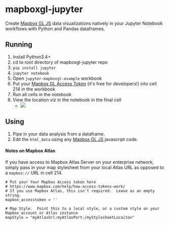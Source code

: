 # mapboxgl-jupyter

Create [Mapbox GL JS](https://www.mapbox.com/mapbox-gl-js/api/) data visualizations natively in your Jupyter Notebook workflows with Python and Pandas dataframes.

## Running

1. Install Python3.4+
2. cd to root directory of mapboxgl-jupyter repo
2. `pip install jupyter`
3. `jupyter notebook`
4. Open `jupyter-mapboxgl-example` workbook
5. Put your [Mapbox GL Access Token](https://www.mapbox.com/help/how-access-tokens-work/) (it's free for developers!) into cell 214 in the workbook
6. Run all cells in the notebook
7. View the location viz in the notebook in the final cell
    * ![](https://cl.ly/1r2s2t2Z2N0p/download/Image%202017-07-27%20at%203.06.54%20PM.png)

## Using

1. Pipe in your data analysis from a dataframe.
2. Edit the `html_data` using any [Mapbox GL JS](https://www.mapbox.com/mapbox-gl-js/api/) javascript code.

#### Notes on Mapbox Atlas

If you have access to Mapbox Atlas Server on your enterprise network, simply pass in your map stylesheet from your local Atlas URL as opposed to a `mapbox://` URL in cell 214.

```
# Put your Your Mapbox Access token here
# https://www.mapbox.com/help/how-access-tokens-work/
# If you use Mapbox Atlas, this isn't required.  Leave as an empty string.
mapbox_accesstoken = ''

# Map Style.  Point this to a local style, or a custom style on your Mapbox account or Atlas instance
mapStyle = "myAtlasUrl:myAtlasPort:/myStylesheetLocaiton"
```

